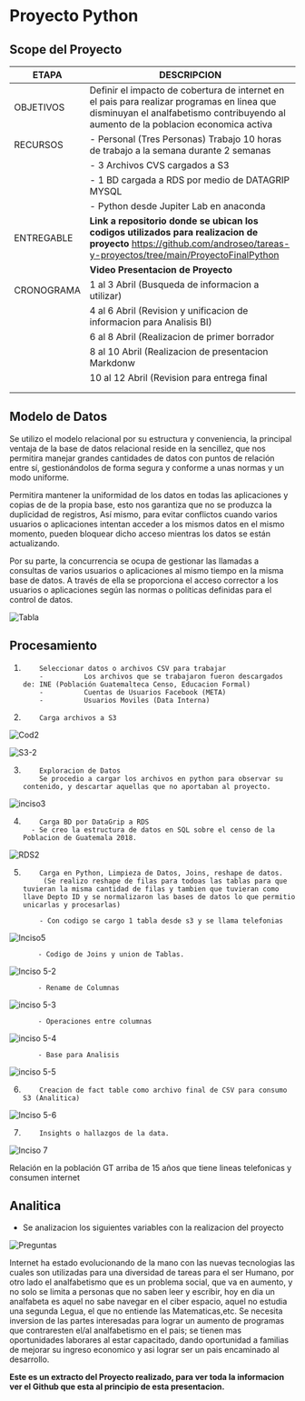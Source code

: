 # Proyecto Python
## Scope del Proyecto
| ETAPA | DESCRIPCION |
| ----- | ----------- |
|OBJETIVOS| Definir el impacto de cobertura de internet en el pais para realizar programas en linea que disminuyan el analfabetismo contribuyendo al aumento de la poblacion economica activa|
|RECURSOS| -  Personal (Tres Personas) Trabajo 10 horas de trabajo a la semana durante 2 semanas|
|        | - 3 Archivos CVS cargados a S3|
|        | - 1 BD cargada a RDS por medio de DATAGRIP MYSQL|
|        | - Python desde Jupiter Lab en anaconda          |
|ENTREGABLE| **Link a repositorio donde se ubican los codigos utilizados para realizacion de proyecto** https://github.com/androseo/tareas-y-proyectos/tree/main/ProyectoFinalPython| 
||**Video Presentacion de Proyecto** |
|CRONOGRAMA|1 al 3 Abril (Busqueda de informacion a utilizar)|
|          |4 al 6 Abril (Revision y unificacion de informacion para Analisis BI)|
|          |6 al 8 Abril (Realizacion de primer borrador|
|          |8 al 10 Abril (Realizacion de presentacion Markdonw|
|          |10 al 12 Abril (Revision para entrega final|
|          |        |
| |  |
           
## Modelo de Datos
Se utilizo el modelo relacional por su estructura y conveniencia, la principal ventaja de la base de datos relacional reside en la sencillez, que nos permitira manejar grandes cantidades de datos con puntos de relación entre sí, gestionándolos de forma segura y conforme a unas normas y un modo uniforme.

Permitira mantener la uniformidad de los datos en todas las aplicaciones y copias de de la propia base, esto nos garantiza que no se produzca la duplicidad de registros, Así mismo, para evitar conflictos cuando varios usuarios o aplicaciones intentan acceder a los mismos datos en el mismo momento, pueden bloquear dicho acceso mientras los datos se están actualizando.

Por su parte, la concurrencia se ocupa de gestionar las llamadas a consultas de varios usuarios o aplicaciones al mismo tiempo en la misma base de datos. A través de ella se proporciona el acceso corrector a los usuarios o aplicaciones según las normas o políticas definidas para el control de datos.

![Tabla](https://user-images.githubusercontent.com/89221655/162648026-98b9c145-8843-49fd-afa2-37fd577901f5.png)


## Procesamiento

1.         Seleccionar datos o archivos CSV para trabajar
           -          Los archivos que se trabajaron fueron descargados de: INE (Población Guatemalteca Censo, Educacion Formal)
           -          Cuentas de Usuarios Facebook (META)
           -          Usuarios Moviles (Data Interna)
                          
2.         Carga archivos a S3
![Cod2](https://user-images.githubusercontent.com/89221655/162655379-f1a56b02-523a-479b-94b0-0377484c5991.png)


![S3-2](https://user-images.githubusercontent.com/89221655/162654982-0a7394c1-96e5-4a8d-a4e7-d2c9277e462f.png)

3.         Exploracion de Datos 
           Se procedio a cargar los archivos en python para observar su contenido, y descartar aquellas que no aportaban al proyecto.         
![inciso3](https://user-images.githubusercontent.com/89221655/162655884-3e5beabe-1227-44b4-bdfa-0467c4e24962.png)

         
4.         Carga BD por DataGrip a RDS
         - Se creo la estructura de datos en SQL sobre el censo de la Poblacion de Guatemala 2018.
       
![RDS2](https://user-images.githubusercontent.com/89221655/162654327-d38a28d5-b83e-4192-a6fc-1a849ab241cf.png)


5.         Carga en Python, Limpieza de Datos, Joins, reshape de datos.
            (Se realizo reshape de filas para todoas las tablas para que tuvieran la misma cantidad de filas y tambien que tuvieran como llave Depto ID y se normalizaron las bases de datos lo que permitio unicarlas y procesarlas)
            
           - Con codigo se cargo 1 tabla desde s3 y se llama telefonias

![Inciso5](https://user-images.githubusercontent.com/89221655/162656876-d99ed52a-c162-432b-95b2-bacac91ae450.png)

           - Codigo de Joins y union de Tablas.

![Inciso 5-2](https://user-images.githubusercontent.com/89221655/162656925-d0871d88-f2fb-4659-a369-a62d0d12987e.png)

           - Rename de Columnas

![inciso 5-3](https://user-images.githubusercontent.com/89221655/162656975-f295511d-9144-41b6-ab26-20098489bf75.png)

           - Operaciones entre columnas
           
 ![inciso 5-4](https://user-images.githubusercontent.com/89221655/162657198-5806ffcb-5345-418c-bc11-cbbade848e15.png)

           - Base para Analisis
           
 ![inciso 5-5](https://user-images.githubusercontent.com/89221655/162657566-a121af42-88ef-452c-9e01-2d02cfaf8cbf.png)

      

6.         Creacion de fact table como archivo final de CSV para consumo S3 (Analitica)
![Inciso 5-6](https://user-images.githubusercontent.com/89221655/162658169-66317275-7904-4739-bd7d-53a93486d5e3.png)


7.         Insights o hallazgos de la data.

![Inciso 7](https://user-images.githubusercontent.com/89221655/162658334-14027f33-2da2-4c43-958d-68d1ef4702a9.png)

Relación en la población GT arriba de 15 años que tiene lineas telefonicas y consumen internet

## Analitica
 -  Se analizacion los siguientes variables con la realizacion del proyecto

![Preguntas](https://user-images.githubusercontent.com/89221655/162644423-97b969b8-129f-4b60-b585-61dd779580d5.png)

Internet ha estado evolucionando de la mano con las nuevas tecnologias las cuales son utilizadas para una diversidad de tareas para el ser Humano, por otro lado el analfabetismo que es un problema social, que va en aumento, y no solo se limita a personas que no saben leer y escribir, hoy en dia un analfabeta es aquel no sabe navegar en el ciber espacio, aquel no estudia una segunda Legua, el que no entiende las Matematicas,etc.
Se necesita inversion de las partes interesadas para lograr un aumento de programas que contraresten el/al analfabetismo en el pais; se tienen mas oportunidades laborares al estar capacitado, dando oportunidad a familias de mejorar su ingreso economico y asi lograr ser un pais encaminado al desarrollo.

**Este es un extracto del Proyecto realizado, para ver toda la informacion ver el Github que esta al principio de esta presentacion.**
